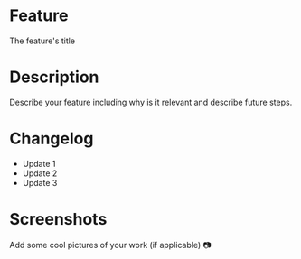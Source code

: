 # Feature

The feature's title

# Description

Describe your feature including why is it relevant and describe future steps.

# Changelog

- Update 1
- Update 2
- Update 3

# Screenshots

Add some cool pictures of your work (if applicable) 📷
